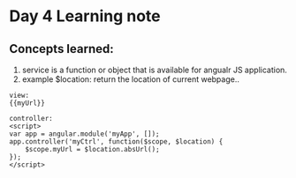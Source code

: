 # Day 4 Learning note

## Concepts learned:
1. service is a function or object that is available for angualr JS application.  
2. example $location: return the location of current webpage..

```
view: 
{{myUrl}}

controller: 
<script>
var app = angular.module('myApp', []);
app.controller('myCtrl', function($scope, $location) {
    $scope.myUrl = $location.absUrl();
});
</script>
```